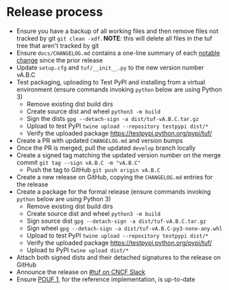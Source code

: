 # Release process

* Ensure you have a backup of all working files and then remove files not tracked by git
  `git clean -xdf`. **NOTE**: this will delete all files in the tuf tree that aren't
  tracked by git
* Ensure `docs/CHANGELOG.md` contains a one-line summary of each [notable
  change](https://keepachangelog.com/) since the prior release
* Update `setup.cfg` and `tuf/__init__.py` to the new version number vA.B.C
* Test packaging, uploading to Test PyPI and installing from a virtual environment
  (ensure commands invoking `python` below are using Python 3)
  * Remove existing dist build dirs
  * Create source dist and wheel `python3 -m build`
  * Sign the dists `gpg --detach-sign -a dist/tuf-vA.B.C.tar.gz`
  * Upload to test PyPI `twine upload --repository testpypi dist/*`
  * Verify the uploaded package https://testpypi.python.org/pypi/tuf/
* Create a PR with updated `CHANGELOG.md` and version bumps
* Once the PR is merged, pull the updated `develop` branch locally
* Create a signed tag matching the updated version number on the merge commit
  `git tag --sign vA.B.C -m "vA.B.C"`
  * Push the tag to GitHub `git push origin vA.B.C`
* Create a new release on GitHub, copying the `CHANGELOG.md` entries for the
  release
* Create a package for the formal release
  (ensure commands invoking `python` below are using Python 3)
  * Remove existing dist build dirs
  * Create source dist and wheel `python3 -m build`
  * Sign source dist `gpg --detach-sign -a dist/tuf-vA.B.C.tar.gz`
  * Sign wheel `gpg --detach-sign -a dist/tuf-vA.B.C-py3-none-any.whl`
  * Upload to test PyPI `twine upload --repository testpypi dist/*`
  * Verify the uploaded package https://testpypi.python.org/pypi/tuf/
  * Upload to PyPI `twine upload dist/*`
* Attach both signed dists and their detached signatures to the release on GitHub
* Announce the release on [#tuf on CNCF Slack](https://cloud-native.slack.com/archives/C8NMD3QJ3)
* Ensure [POUF 1](https://github.com/theupdateframework/taps/blob/master/POUFs/reference-POUF/pouf1.md), for the reference implementation, is up-to-date
